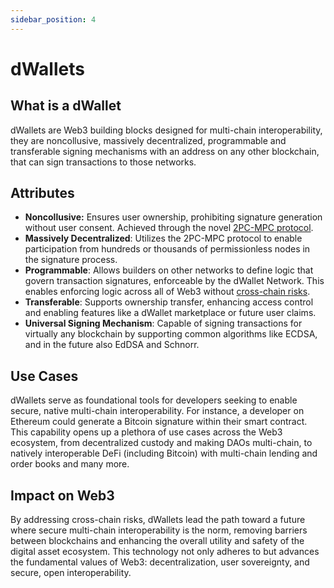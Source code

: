 ```yaml
---
sidebar_position: 4
---
```


# dWallets

## What is a dWallet

dWallets are Web3 building blocks designed for multi-chain interoperability, they are noncollusive, massively decentralized, programmable and transferable signing mechanisms with an address on any other blockchain, that can sign transactions to those networks.

## Attributes

- **Noncollusive:** Ensures user ownership, prohibiting signature generation without user consent. Achieved through the novel [2PC-MPC protocol](cryptography/2pc-mpc.md).
- **Massively Decentralized**: Utilizes the 2PC-MPC protocol to enable participation from hundreds or thousands of permissionless nodes in the signature process.
- **Programmable**: Allows builders on other networks to define logic that govern transaction signatures, enforceable by the dWallet Network. This enables enforcing logic across all of Web3 without [cross-chain risks](multi-chain-vs-cross-chain.md).
- **Transferable**: Supports ownership transfer, enhancing access control and enabling features like a dWallet marketplace or future user claims.
- **Universal Signing Mechanism**: Capable of signing transactions for virtually any blockchain by supporting common algorithms like ECDSA, and in the future also EdDSA and Schnorr.

## Use Cases

dWallets serve as foundational tools for developers seeking to enable secure, native multi-chain interoperability. For instance, a developer on Ethereum could generate a Bitcoin signature within their smart contract. This capability opens up a plethora of use cases across the Web3 ecosystem, from decentralized custody and making DAOs multi-chain, to natively interoperable DeFi (including Bitcoin) with multi-chain lending and order books and many more.

## Impact on Web3

By addressing cross-chain risks, dWallets lead the path toward a future where secure multi-chain interoperability is the norm, removing barriers between blockchains and enhancing the overall utility and safety of the digital asset ecosystem. This technology not only adheres to but advances the fundamental values of Web3: decentralization, user sovereignty, and secure, open interoperability.
